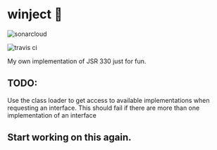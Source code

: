 # winject :whale2:
![sonarcloud](https://sonarcloud.io/api/project_badges/measure?project=com.whalenut%3Awinject&metric=alert_status)

![travis ci](https://travis-ci.org/whalenut/winject.svg?branch=master)

My own implementation of JSR 330 just for fun.

## TODO:
Use the class loader to get access to available implementations when requesting an interface.
This should fail if there are more than one implementation of an interface

## Start working on this again.
